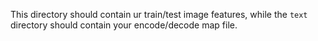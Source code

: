 This directory should contain ur train/test image features,
while the ```text``` directory should contain your encode/decode map file.
